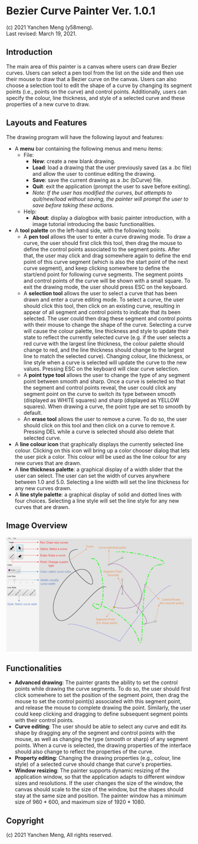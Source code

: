 # Bezier Curve Painter Ver. 1.0.1
(c) 2021 Yanchen Meng (y58meng). <br>
Last revised: March 19, 2021.

## Introduction
The main area of this painter is a canvas where users can draw Bezier curves. Users can select a pen tool from the list on the side and then use their mouse to draw that a Bezier curve on the canvas. Users can also choose a selection tool to edit the shape of a curve by changing its segment points (i.e., points on the curve) and control points. Additionally, users can specify the colour, line thickness, and style of a selected curve and these properties of a new curve to draw.

## Layouts and Features
The drawing program will have the following layout and features:
* A **menu** bar containing the following menus and menu items:
  * File:
    * **New**: create a new blank drawing.
    * **Load**: load a drawing that the user previously saved (as a .bc file) and allow the user to continue editing the drawing.
    * **Save**: save the current drawing as a .bc (bCurve) file.
    * **Quit**: exit the application (prompt the user to save before exiting).
    * <em>Note: If the user has modified the curves, but attempts to quit/new/load without saving, the painter will prompt the user to save before taking these actions.</em>
  * Help:
    * **About**: display a dialogbox with basic painter introduction, with a image tutorial introducing the basic functionalities.
* A **tool palette** on the left-hand side, with the following tools:
  * A **pen tool** allows the user to enter a curve drawing mode. To draw a curve, the user should first click this tool, then drag the mouse to define the control points associated to the segment points. After that, the user may click and drag somewhere again to define the end point of this curve segment (which is also the start point of the next curve segment), and keep clicking somewhere to define the start/end point for following curve segments.
The segment points and control points of the curve will be shown with a small square. To exit the drawing mode, the user should press ESC on the keyboard.
  * A **selection tool** allows the user to select a curve that has been drawn and enter a curve editing mode. To select a curve, the user should click this tool, then click on an existing curve, resulting in appear of all segment and control points to indicate that its been selected. The user could then drag these segment and control points with their mouse to change the shape of the curve.
Selecting a curve will cause the colour palette, line thickness and style to update their state to reflect the currently selected curve (e.g. if the user selects a red curve with the largest line thickness, the colour palette should change to red, and the line thickness should change to the largest line to match the selected curve). Changing colour, line thickness, or line style when a curve is selected will update the curve to the new values.
Pressing ESC on the keyboard will clear curve selection.
  * A **point type tool** allows the user to change the type of any segment point between smooth and sharp. Once a curve is selected so that the segment and control points reveal, the user could click any segment point on the curve to switch its type between smooth (displayed as WHITE squares) and sharp (displayed as YELLOW squares). When drawing a curve, the point type are set to smooth by default.
  * An **erase tool** allows the user to remove a curve. To do so, the user should click on this tool and then click on a curve to remove it. Pressing DEL while a curve is selected should also delete that selected curve.
* A **line colour icon** that graphically displays the currently selected line colour. Clicking on this icon will bring up a color chooser dialog that lets the user pick a color. This colour will be used as the line colour for any new curves that are drawn.
* A **line thickness palette**: a graphical display of a width slider that the user can select. The user can set the width of curves anywhere between 1.0 and 5.0. Selecting a line width will set the line thickness for any new curves drawn.
* A **line style palette**: a graphical display of solid and dotted lines with four choices. Selecting a line style will set the line style for any new curves that are drawn.

## Image Overview
![tutorial image](./src/main/resources/tutorial.png?raw=true)

## Functionalities
* **Advanced drawing**: The painter grants the ability to set the control points while drawing the curve segments. To do so, the user should first click somewhere to set the position of the segment point, then drag the mouse to set the control point(s) associated with this segment point, and release the mouse to complete drawing the point. Similarly, the user could keep clicking and dragging to define subsequent segment points with their control points.
* **Curve editing**: The user should be able to select any curve and edit its shape by dragging any of the segment and control points with the mouse, as well as changing the type (smooth or sharp) of any segment points. When a curve is selected, the drawing properties of the interface should also change to reflect the properties of the curve.
* **Property editing**: Changing the drawing properties (e.g., colour, line style) of a selected curve should change that curve's properties.
* **Window resizing**: The painter supports dynamic resizing of the application window, so that the application adapts to different window sizes and resolutions. If the user changes the size of the window, the canvas should scale to the size of the window, but the shapes should stay at the same size and position. The painter window has a minimum size of 960 * 600, and maximum size of 1920 * 1080.

## Copyright
(c) 2021 Yanchen Meng, All rights reserved.
